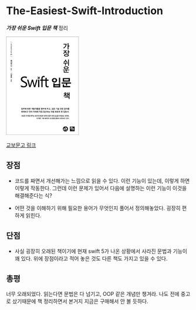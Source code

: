# The-Easiest-Swift-Introduction
***가장 쉬운 Swift 입문 책*** 정리

![이미지](./book.jpg)

[교보문고 링크](http://www.kyobobook.co.kr/product/detailViewKor.laf?ejkGb=KOR&mallGb=KOR&barcode=9788994774978&orderClick=LEA&Kc=)

## 장점

- 코드를 짜면서 개선해가는 느낌으로 읽을 수 있다. 이런 기능이 있는데, 이렇게 하면 이렇게 작동한다. 그런데 이런 문제가 있어서 다음에 설명하는 이런 기능이 이것을 해결해준다는 식?

- 어떤 것을 이해하기 위해 필요한 용어가 무엇인지 풀어서 정의해놓았다. 굉장히 편하게 읽힌다.

## 단점

- 사실 굉장히 오래된 책이기에 현재 swift 5가 나온 상황에서 사라진 문법과 기능이 꽤 있다. 위에 장점이라고 적어 놓은 것도 다른 책도 가지고 있을 수 있다.

## 총평

너무 오래되었다. 읽는다면 문법은 다 넘기고, OOP 같은 개념만 챙겨라. 나도 전에 중고로 샀기때문에 책 정리하면서 본거지 지금은 구매해서 안 볼 듯하다.

